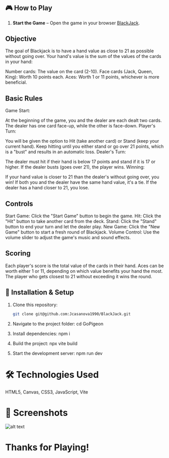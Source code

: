# 

## 🎮 How to Play

1. **Start the Game** – Open the game in your browser [BlackJack](http://blackjack.jeremycasanova.me).


## Objective

The goal of Blackjack is to have a hand value as close to 21 as possible without going over. Your hand's value is the sum of the values of the cards in your hand:

Number cards: The value on the card (2-10).
Face cards (Jack, Queen, King): Worth 10 points each.
Aces: Worth 1 or 11 points, whichever is more beneficial.

## Basic Rules

Game Start:

At the beginning of the game, you and the dealer are each dealt two cards.
The dealer has one card face-up, while the other is face-down.
Player's Turn:

You will be given the option to Hit (take another card) or Stand (keep your current hand).
Keep hitting until you either stand or go over 21 points, which is a "bust" and results in an automatic loss.
Dealer's Turn:

The dealer must hit if their hand is below 17 points and stand if it is 17 or higher.
If the dealer busts (goes over 21), the player wins.
Winning:

If your hand value is closer to 21 than the dealer's without going over, you win!
If both you and the dealer have the same hand value, it's a tie.
If the dealer has a hand closer to 21, you lose.

## Controls
Start Game: Click the "Start Game" button to begin the game.
Hit: Click the "Hit" button to take another card from the deck.
Stand: Click the "Stand" button to end your turn and let the dealer play.
New Game: Click the "New Game" button to start a fresh round of Blackjack.
Volume Control: Use the volume slider to adjust the game's music and sound effects.

## Scoring
Each player's score is the total value of the cards in their hand.
Aces can be worth either 1 or 11, depending on which value benefits your hand the most.
The player who gets closest to 21 without exceeding it wins the round.

## 🚀 Installation & Setup

1. Clone this repository:
   ```sh
   git clone git@github.com:Jcasanova1990/BlackJack.git

2. Navigate to the project folder:
cd GoPigeon

3. Install dependencies:
npm i

4. Build the project:
npx vite build

5. Start the development server:
npm run dev

# 🛠 Technologies Used
HTML5, Canvas,
CSS3,
JavaScript,
Vite

# 📸 Screenshots
![alt text](src/img/bjss.png)

# Thanks for Playing!